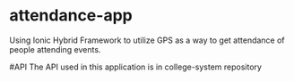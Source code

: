 # attendance-app
Using Ionic Hybrid Framework to utilize GPS as a way to get attendance of people attending events.

#API
The API used in this application is in college-system repository

